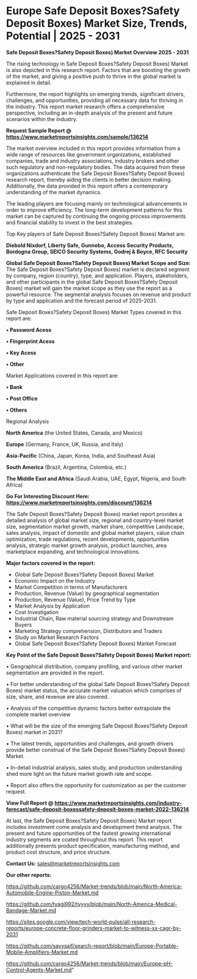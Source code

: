 # Europe Safe Deposit Boxes?Safety Deposit Boxes) Market Size, Trends, Potential | 2025 - 2031

<Strong> Safe Deposit Boxes?Safety Deposit Boxes) Market Overview 2025 - 2031</strong>

The rising technology in Safe Deposit Boxes?Safety Deposit Boxes) Market is also depicted in this research report. Factors that are boosting the growth of the market, and giving a positive push to thrive in the global market is explained in detail.

Furthermore, the report highlights on emerging trends, significant drivers, challenges, and opportunities, providing all necessary data for thriving in the industry. This report market research offers a comprehensive perspective, including an in-depth analysis of the present and future scenarios within the industry.

<strong>Request Sample Report @ <a href=https://www.marketreportsinsights.com/sample/136214>https://www.marketreportsinsights.com/sample/136214</a></strong>

The market overview included in this report provides information from a wide range of resources like government organizations, established companies, trade and industry associations, industry brokers and other such regulatory and non-regulatory bodies. The data acquired from these organizations authenticate the Safe Deposit Boxes?Safety Deposit Boxes) research report, thereby aiding the clients in better decision making. Additionally, the data provided in this report offers a contemporary understanding of the market dynamics.

The leading players are focusing mainly on technological advancements in order to improve efficiency. The long-term development patterns for this market can be captured by continuing the ongoing process improvements and financial stability to invest in the best strategies.

Top Key players of Safe Deposit Boxes?Safety Deposit Boxes) Market are:

<strong>Diebold Nixdorf, Liberty Safe, Gunnebo, Access Security Products, Bordogna Group, SEICO Security Systems, Godrej & Boyce, RFC Security</strong>

<strong><b>Global Safe Deposit Boxes?Safety Deposit Boxes) Market Scope and Size:</b></strong>
The Safe Deposit Boxes?Safety Deposit Boxes) market is declared segment by company, region (country), type, and application. Players, stakeholders, and other participants in the global Safe Deposit Boxes?Safety Deposit Boxes) market will gain the market scope as they use the report as a powerful resource. The segmental analysis focuses on revenue and product by type and application and the forecast period of 2025-2031.

Safe Deposit Boxes?Safety Deposit Boxes) Market Types covered in this report are:

<strong>• Password Acess

• Fingerprint Acess

• Key Acess

• Other</strong>

Market Applications covered in this report are:

<strong>• Bank

• Post Office

• Others</strong> 

Regional Analysis

<strong>North America</strong> (the United States, Canada, and Mexico)

<strong>Europe</strong> (Germany, France, UK, Russia, and Italy)

<strong>Asia-Pacific</strong> (China, Japan, Korea, India, and Southeast Asia)

<strong>South America</strong> (Brazil, Argentina, Colombia, etc.)

<strong>The Middle East and Africa</strong> (Saudi Arabia, UAE, Egypt, Nigeria, and South Africa)

<strong>Go For Interesting Discount Here: <a href=https://www.marketreportsinsights.com/discount/136214>https://www.marketreportsinsights.com/discount/136214</a></strong>

The Safe Deposit Boxes?Safety Deposit Boxes) market report provides a detailed analysis of global market size, regional and country-level market size, segmentation market growth, market share, competitive Landscape, sales analysis, impact of domestic and global market players, value chain optimization, trade regulations, recent developments, opportunities analysis, strategic market growth analysis, product launches, area marketplace expanding, and technological innovations.

<strong><b>Major factors covered in the report:</b></strong>
<ul>
  <li>Global Safe Deposit Boxes?Safety Deposit Boxes) Market </li>
  <li>Economic Impact on the Industry</li>
  <li>Market Competition in terms of Manufacturers</li>
  <li>Production, Revenue (Value) by geographical segmentation</li>
  <li>Production, Revenue (Value), Price Trend by Type</li>
  <li>Market Analysis by Application</li>
  <li>Cost Investigation</li>
  <li>Industrial Chain, Raw material sourcing strategy and Downstream Buyers</li>
  <li>Marketing Strategy comprehension, Distributors and Traders</li>
  <li>Study on Market Research Factors</li>
  <li>Global Safe Deposit Boxes?Safety Deposit Boxes) Market Forecast</li>
</ul>

<strong><b>Key Point of the Safe Deposit Boxes?Safety Deposit Boxes) Market report:</b></strong>

• Geographical distribution, company profiling, and various other market segmentation are provided in the report.

• For better understanding of the global Safe Deposit Boxes?Safety Deposit Boxes) market status, the accurate market valuation which comprises of size, share, and revenue are also covered.

• Analysis of the competitive dynamic factors better extrapolate the complete market overview

• What will be the size of the emerging Safe Deposit Boxes?Safety Deposit Boxes) market in 2031?

• The latest trends, opportunities and challenges, and growth drivers provide better construal of the Safe Deposit Boxes?Safety Deposit Boxes) Market.

• In-detail industrial analysis, sales study, and production understanding shed more light on the future market growth rate and scope.

• Report also offers the opportunity for customization as per the customer request.

<strong><b>View Full Report @ <a href=https://www.marketreportsinsights.com/industry-forecast/safe-deposit-boxessafety-deposit-boxes-market-2022-136214>https://www.marketreportsinsights.com/industry-forecast/safe-deposit-boxessafety-deposit-boxes-market-2022-136214</a></b></strong>


At last, the Safe Deposit Boxes?Safety Deposit Boxes) Market report includes investment come analysis and development trend analysis. The present and future opportunities of the fastest growing international industry segments are coated throughout this report. This report additionally presents product specification, manufacturing method, and product cost structure, and price structure.

<strong>Contact Us:</strong>
sales@marketreportsinsights.com

<strong>Our other reports:</strong>

<a href=https://github.com/cargo4256/Market-trends/blob/main/North-America-Automobile-Engine-Piston-Market.md>https://github.com/cargo4256/Market-trends/blob/main/North-America-Automobile-Engine-Piston-Market.md</a>

<a href=https://github.com/tyagi992/tyyyy/blob/main/North-America-Medical-Bandage-Market.md>https://github.com/tyagi992/tyyyy/blob/main/North-America-Medical-Bandage-Market.md</a>

<a href=https://sites.google.com/view/tech-world-pulse/all-research-reports/europe-concrete-floor-grinders-market-to-witness-xx-cagr-by-2031>https://sites.google.com/view/tech-world-pulse/all-research-reports/europe-concrete-floor-grinders-market-to-witness-xx-cagr-by-2031</a>

<a href=https://github.com/sayysaif/search-report/blob/main/Europe-Portable-Mobile-Amplifiers-Market.md>https://github.com/sayysaif/search-report/blob/main/Europe-Portable-Mobile-Amplifiers-Market.md</a>

<a href=https://github.com/cargo4256/Market-trends/blob/main/Europe-pH-Control-Agents-Market.md>https://github.com/cargo4256/Market-trends/blob/main/Europe-pH-Control-Agents-Market.md</a>"
